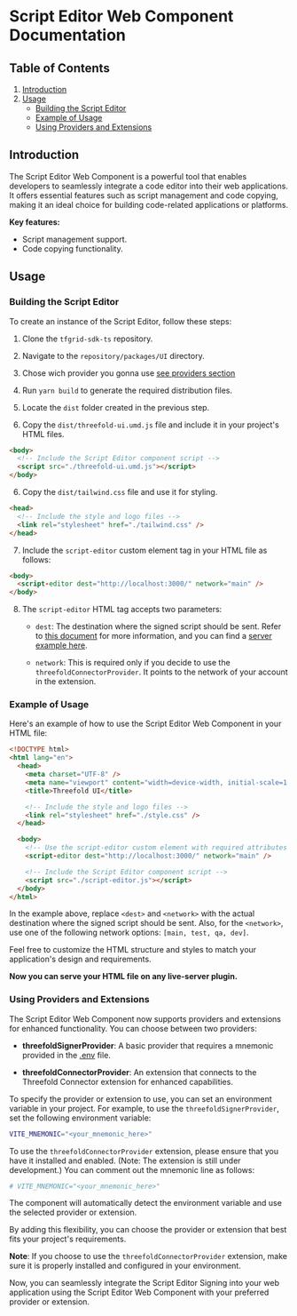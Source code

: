 # Script Editor Web Component Documentation

## Table of Contents

1. [Introduction](#introduction)
2. [Usage](#usage)
   - [Building the Script Editor](#building-the-script-editor)
   - [Example of Usage](#example-of-usage)
   - [Using Providers and Extensions](#using-providers-and-extensions)

## Introduction

The Script Editor Web Component is a powerful tool that enables developers to seamlessly integrate a code editor into their web applications. It offers essential features such as script management and code copying, making it an ideal choice for building code-related applications or platforms.

**Key features:**

- Script management support.
- Code copying functionality.

## Usage

### Building the Script Editor

To create an instance of the Script Editor, follow these steps:

1. Clone the `tfgrid-sdk-ts` repository.

2. Navigate to the `repository/packages/UI` directory.

3. Chose wich provider you gonna use [see providers section](#using-providers-and-extensions)

4. Run `yarn build` to generate the required distribution files.

5. Locate the `dist` folder created in the previous step.

6. Copy the `dist/threefold-ui.umd.js` file and include it in your project's HTML files.

```html
<body>
  <!-- Include the Script Editor component script -->
  <script src="./threefold-ui.umd.js"></script>
</body>
```

6. Copy the `dist/tailwind.css` file and use it for styling.

```html
<head>
  <!-- Include the style and logo files -->
  <link rel="stylesheet" href="./tailwind.css" />
</head>
```

7. Include the `script-editor` custom element tag in your HTML file as follows:

```html
<body>
  <script-editor dest="http://localhost:3000/" network="main" />
</body>
```

8. The `script-editor` HTML tag accepts two parameters:

   - `dest`: The destination where the signed script should be sent. Refer to [this document](./server_verification.md) for more information, and you can find a [server example here](../examples/server-example/).

   - `network`: This is required only if you decide to use the `threefoldConnectorProvider`. It points to the network of your account in the extension.

### Example of Usage

Here's an example of how to use the Script Editor Web Component in your HTML file:

```html
<!DOCTYPE html>
<html lang="en">
  <head>
    <meta charset="UTF-8" />
    <meta name="viewport" content="width=device-width, initial-scale=1.0" />
    <title>Threefold UI</title>

    <!-- Include the style and logo files -->
    <link rel="stylesheet" href="./style.css" />
  </head>

  <body>
    <!-- Use the script-editor custom element with required attributes -->
    <script-editor dest="http://localhost:3000/" network="main" />

    <!-- Include the Script Editor component script -->
    <script src="./script-editor.js"></script>
  </body>
</html>
```

In the example above, replace `<dest>` and `<network>` with the actual destination where the signed script should be sent. Also, for the `<network>`, use one of the following network options: `[main, test, qa, dev]`.

Feel free to customize the HTML structure and styles to match your application's design and requirements.

**Now you can serve your HTML file on any live-server plugin.**

### Using Providers and Extensions

The Script Editor Web Component now supports providers and extensions for enhanced functionality. You can choose between two providers:

- **threefoldSignerProvider**: A basic provider that requires a mnemonic provided in the [.env](../.env) file.

- **threefoldConnectorProvider**: An extension that connects to the Threefold Connector extension for enhanced capabilities.

To specify the provider or extension to use, you can set an environment variable in your project. For example, to use the `threefoldSignerProvider`, set the following environment variable:

```bash
VITE_MNEMONIC="<your_mnemonic_here>"
```

To use the `threefoldConnectorProvider` extension, please ensure that you have it installed and enabled. (Note: The extension is still under development.) You can comment out the mnemonic line as follows:

```bash
# VITE_MNEMONIC="<your_mnemonic_here>"
```

The component will automatically detect the environment variable and use the selected provider or extension.

By adding this flexibility, you can choose the provider or extension that best fits your project's requirements.

**Note**: If you choose to use the `threefoldConnectorProvider` extension, make sure it is properly installed and configured in your environment.

Now, you can seamlessly integrate the Script Editor Signing into your web application using the Script Editor Web Component with your preferred provider or extension.

